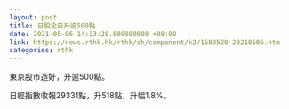 ```yaml
---
layout: post
title: 日股全日升逾500點
date: 2021-05-06 14:33:28.000000000 +08:00
link: https://news.rthk.hk/rthk/ch/component/k2/1589520-20210506.htm
categories: rthk
---
```


東京股市造好，升逾500點。

日經指數收報29331點，升518點，升幅1.8%。
